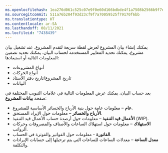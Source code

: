```yaml
---
ms.openlocfilehash: 1ea276d061c525c07e9f0e60d166bdbde4f1a7508b2566b9f7eb01d6c9705f70
ms.sourcegitcommit: 511a76b204f93d23cf9f7a70059525f79170f6bb
ms.translationtype: HT
ms.contentlocale: ar-SA
ms.lasthandoff: 08/11/2021
ms.locfileid: "7438439"
---
```

يمكنك إنشاء بيان المشروع لعرض لقطة سريعة لتقدم المشروع. عند تشغيل بيان مشروع، يمكنك تحديد المعايير المستخدمة لحساب البيان. يمكنك تحديد تضمين المعلومات التالية أو استبعادها:

 -  أنواع المشروعات
 -  أنواع الحركات
 -  تاريخ المشروع/تاريخ دفتر الأستاذ
 -  البيانات

بعد حساب البيان، يمكنك عرض المعلومات التالية في علامات التبويب المختلفة في صفحة **بيانات المشروع**:

 -  **عام** – معلومات عامة حول بنية الأرباح والخسائر الأساسية للمشروع.
 -  **الأرباح والخسائر** – معلومات حول الإيراد المستحق.
 -  **الأعمال قيد التنفيذ** – معلومات حول أرصدة حساب الأعمال قيد التنفيذ (WIP).
 -  **الاستهلاك** – معلومات حول استهلاك الساعات والأصناف والمصروفات وحركات الرواتب.
 -  **الفاتورة** - معلومات حول الفواتير والفوترة في الحساب.
 -  **معدل الساعة** – معدلات الساعات للساعات التي يتم ترحيلها إلى حسابات الإيرادات والتكلفة.
